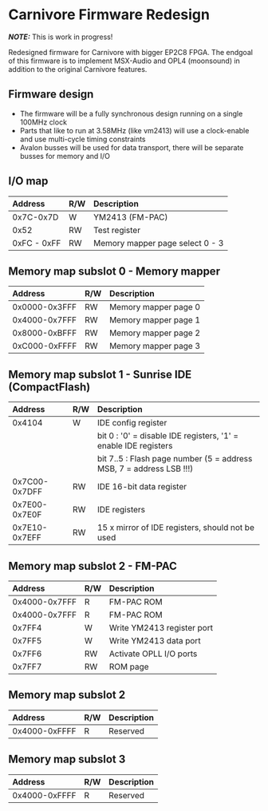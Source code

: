 Carnivore Firmware Redesign
===========================

**_NOTE:_**  This is work in progress!

Redesigned firmware for Carnivore with bigger EP2C8 FPGA.
The endgoal of this firmware is to implement MSX-Audio and OPL4 (moonsound) in addition to the original Carnivore features.

## Firmware design

- The firmware will be a fully synchronous design running on a single 100MHz clock
- Parts that like to run at 3.58MHz (like vm2413) will use a clock-enable and use multi-cycle timing constraints
- Avalon busses will be used for data transport, there will be separate busses for memory and I/O

## I/O map

|Address|R/W|Description|
|:--|:--|:--|
|0x7C-0x7D|W|YM2413 (FM-PAC)|　　　　　　
|0x52|RW|Test register|
|0xFC - 0xFF|RW|Memory mapper page select 0 - 3|

## Memory map subslot 0 - Memory mapper

|Address|R/W|Description|
|:--|:--|:--|
|0x0000-0x3FFF|RW|Memory mapper page 0|
|0x4000-0x7FFF|RW|Memory mapper page 1|
|0x8000-0xBFFF|RW|Memory mapper page 2|
|0xC000-0xFFFF|RW|Memory mapper page 3|

## Memory map subslot 1 - Sunrise IDE (CompactFlash)

|Address|R/W|Description|
|:--|:--|:--|
|0x4104|W|IDE config register|
|||bit 0    : '0' = disable IDE registers, '1' = enable IDE registers|
|||bit 7..5 : Flash page number (5 = address MSB, 7 = address LSB !!!)|
|0x7C00-0x7DFF|RW|IDE 16-bit data register|
|0x7E00-0x7E0F|RW|IDE registers|
|0x7E10-0x7EFF|RW|15 x mirror of IDE registers, should not be used|

## Memory map subslot 2 - FM-PAC

|Address|R/W|Description|
|:--|:--|:--|
|0x4000-0x7FFF|R|FM-PAC ROM|
|0x4000-0x7FFF|R|FM-PAC ROM|
|0x7FF4|W|Write YM2413 register port|
|0x7FF5|W|Write YM2413 data port|
|0x7FF6|RW|Activate OPLL I/O ports|
|0x7FF7|RW|ROM page|

## Memory map subslot 2

|Address|R/W|Description|
|:--|:--|:--|
|0x4000-0xFFFF|R|Reserved|

## Memory map subslot 3

|Address|R/W|Description|
|:--|:--|:--|
|0x4000-0xFFFF|R|Reserved|
